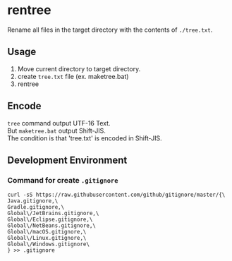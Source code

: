 # rentree

Rename all files in the target directory with the contents of `./tree.txt`.

## Usage
1. Move current directory to target directory.
2. create `tree.txt` file (ex. maketree.bat)
3. rentree

## Encode
`tree` command output UTF-16 Text.  
But `maketree.bat` output Shift-JIS.  
The condition is that 'tree.txt' is encoded in Shift-JIS.

## Development Environment

### Command for create `.gitignore`
```
curl -sS https://raw.githubusercontent.com/github/gitignore/master/{\
Java.gitignore,\
Gradle.gitignore,\
Global\/JetBrains.gitignore,\
Global\/Eclipse.gitignore,\
Global\/NetBeans.gitignore,\
Global\/macOS.gitignore,\
Global\/Linux.gitignore,\
Global\/Windows.gitignore\
} >> .gitignore
```

